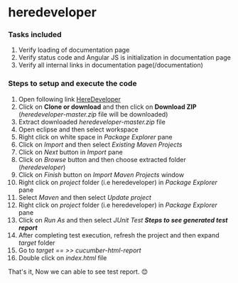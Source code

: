# heredeveloper

### Tasks included
1. Verify loading of documentation page
2. Verify status code and Angular JS is initialization in documentation page
3. Verify all internal links in documentation page(/documentation)


### Steps to setup and execute the code
1. Open following link
[HereDeveloper](https://github.com/dvishnuvardhan/heredeveloper.git)
2. Click on **Clone or download** and then click on **Download ZIP** (*heredeveloper-master.zip* file will be downloaded)
3. Extract downloaded *heredeveloper-master.zip* file
4. Open eclipse and then select workspace
5. Right click on white space in *Package Explorer* pane
6. Click on *Import* and then select *Existing Maven Projects*
7. Click on *Next* button in *Import* pane
8. Click on *Browse* button and then choose extracted folder (*heredeveloper*)
9. Click on *Finish* button on *Import Maven Projects* window
10. Right click on *project* folder (i.e heredeveloper) in *Package Explorer* pane
11. Select *Maven* and then select *Update project*
12. Right click on *project* folder (i.e heredeveloper) in *Package Explorer* pane
13. Click on *Run As* and then select *JUnit Test*
***Steps to see generated test report***
14. After completing test execution, refresh the project and then expand *target* folder
15. Go to *target == >> cucumber-html-report*
16. Double click on *index.html* file

That's it, Now we can able to see test report.
:blush:


